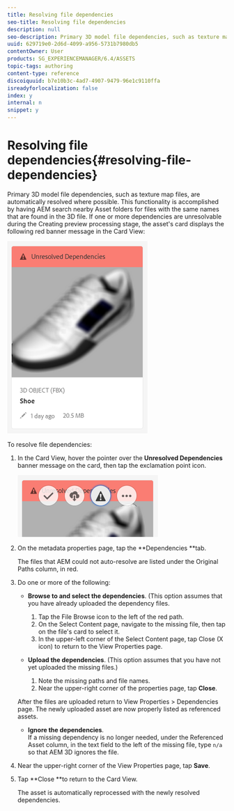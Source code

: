 ```yaml
---
title: Resolving file dependencies
seo-title: Resolving file dependencies
description: null
seo-description: Primary 3D model file dependencies, such as texture map files, are automatically resolved where possible. This functionality is accomplished by having AEM search nearby Asset folders for files with the same names that are found in the 3D file.
uuid: 629719e0-2d6d-4099-a956-5731b7980db5
contentOwner: User
products: SG_EXPERIENCEMANAGER/6.4/ASSETS
topic-tags: authoring
content-type: reference
discoiquuid: b7e10b3c-4ad7-4907-9479-96e1c9110ffa
isreadyforlocalization: false
index: y
internal: n
snippet: y
---
```


# Resolving file dependencies{#resolving-file-dependencies}

Primary 3D model file dependencies, such as texture map files, are automatically resolved where possible. This functionality is accomplished by having AEM search nearby Asset folders for files with the same names that are found in the 3D file. If one or more dependencies are unresolvable during the Creating preview processing stage, the asset's card displays the following red banner message in the Card View:

![](assets/chlimage_1-214.png)

To resolve file dependencies:

1. In the Card View, hover the pointer over the **Unresolved Dependencies** banner message on the card, then tap the exclamation point icon.

   ![](assets/chlimage_1-215.png)

1. On the metadata properties page, tap the **Dependencies **tab.

   The files that AEM could not auto-resolve are listed under the Original Paths column, in red.

1. Do one or more of the following:

    * **Browse to and select the dependencies**. (This option assumes that you have already uploaded the dependency files.

        1. Tap the File Browse icon to the left of the red path.
        1. On the Select Content page, navigate to the missing file, then tap on the file's card to select it.
        1. In the upper-left corner of the Select Content page, tap Close (X icon) to return to the View Properties page.

    * **Upload the dependencies**. (This option assumes that you have not yet uploaded the missing files.)

        1. Note the missing paths and file names.
        1. Near the upper-right corner of the properties page, tap **Close**.

   After the files are uploaded return to View Properties &gt; Dependencies page. The newly uploaded asset are now properly listed as referenced assets.

    * **Ignore the dependencies**.  
      If a missing dependency is no longer needed, under the Referenced Asset column, in the text field to the left of the missing file, type `n/a` so that AEM 3D ignores the file.

1. Near the upper-right corner of the View Properties page, tap **Save**.
1. Tap **Close **to return to the Card View.

   The asset is automatically reprocessed with the newly resolved dependencies.


